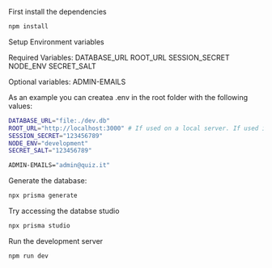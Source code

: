 First install the dependencies

```bash
npm install
```

Setup Environment variables

Required Variables:
DATABASE_URL
ROOT_URL
SESSION_SECRET
NODE_ENV
SECRET_SALT

Optional variables:
ADMIN-EMAILS

As an example you can createa .env in the root folder with the following values:
```bash
DATABASE_URL="file:./dev.db"
ROOT_URL="http://localhost:3000" # If used on a local server. If used in a docker container dont forget to map the port to the outside.
SESSION_SECRET="123456789"
NODE_ENV="development"
SECRET_SALT="123456789"

ADMIN-EMAILS="admin@quiz.it"
```
Generate the database:
```bash
npx prisma generate
```

Try accessing the databse studio
```bash
npx prisma studio
```

Run the development server

```bash
npm run dev
```

